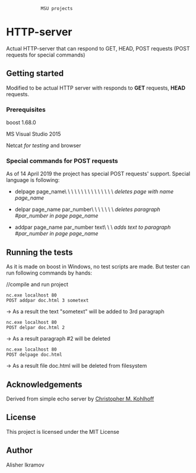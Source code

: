                 MSU projects
# HTTP-server

Actual HTTP-server that can respond to GET, HEAD, POST requests (POST requests for special commands)

## Getting started

Modified to be actual HTTP server with responds to **GET** requests, **HEAD** requests.

### Prerequisites

boost 1.68.0

MS Visual Studio 2015

Netcat *for testing* and browser

### Special commands for POST requests

As of 14 April 2019 the project has special POST requests' support. Special language is following:

- delpage page_name\	\	\	\	\	\ \ \ \ \ \ \ \ \ \ *deletes page with name page_name*

- delpar page_name par_number\	\	\	\ \ \ \ *deletes paragraph #par_number in page page_name*

- addpar page_name par_number text\	\ \ *adds text to paragraph #par_number in page page_name*

## Running the tests

As it is made on boost in Windows, no test scripts are made. But tester can run following commands by hands:

//compile and run project

```
nc.exe localhost 80
POST addpar doc.html 3 sometext
```

-> As a result the text "sometext" will be added to 3rd paragraph

```
nc.exe localhost 80
POST delpar doc.html 2
```

-> As a result paragraph #2 will be deleted

```
nc.exe localhost 80
POST delpage doc.html
```

-> As a result file doc.html will be deleted from filesystem

## Acknowledgements

Derived from simple echo server by [Christopher M. Kohlhoff](https://www.boost.org/doc/libs/1_48_0/doc/html/boost_asio/example/echo/async_tcp_echo_server.cpp)

## License

This project is licensed under the MIT License

## Author

Alisher Ikramov
